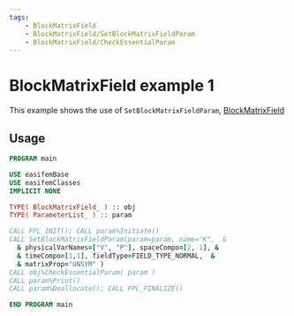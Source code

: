 ```yaml
---
tags:
    - BlockMatrixField
    - BlockMatrixField/SetBlockMatrixFieldParam
    - BlockMatrixField/CheckEssentialParam
---
```


# BlockMatrixField example 1

This example shows the use of `SetBlockMatrixFieldParam`, [BlockMatrixField](BlockMatrixField_.md)

## Usage

```fortran
PROGRAM main
```

```fortran
USE easifemBase
USE easifemClasses
IMPLICIT NONE
```

```fortran
TYPE( BlockMatrixField_ ) :: obj
TYPE( ParameterList_ ) :: param
```

```fortran
CALL FPL_INIT(); CALL param%Initiate()
CALL SetBlockMatrixFieldParam(param=param, name="K",  &
  & physicalVarNames=["V", "P"], spaceCompo=[2, 1], &
  & timeCompo=[1,1], fieldType=FIELD_TYPE_NORMAL,  &
  & matrixProp="UNSYM" )
CALL obj%CheckEssentialParam( param )
CALL param%Print()
CALL param%Deallocate(); CALL FPL_FINALIZE()
```

```fortran
END PROGRAM main
```
